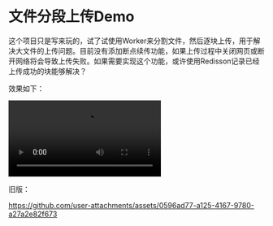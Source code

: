 # 文件分段上传Demo

这个项目只是写来玩的，试了试使用Worker来分割文件，然后逐块上传，用于解决大文件的上传问题。目前没有添加断点续传功能，如果上传过程中关闭网页或断开网络将会导致上传失败。如果需要实现这个功能，或许使用Redisson记录已经上传成功的块能够解决？

效果如下：

<video src="./video/demo.mp4"></video>

旧版：

https://github.com/user-attachments/assets/0596ad77-a125-4167-9780-a27a2e82f673
